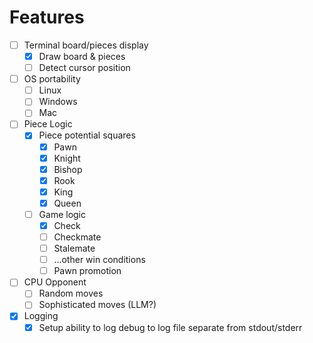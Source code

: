 # Features

- [ ] Terminal board/pieces display
  - [x] Draw board & pieces
  - [ ] Detect cursor position
- [ ] OS portability
  - [ ] Linux
  - [ ] Windows
  - [ ] Mac
- [ ] Piece Logic
  - [x] Piece potential squares
    - [x] Pawn
    - [x] Knight
    - [x] Bishop
    - [x] Rook
    - [x] King
    - [x] Queen
  - [ ] Game logic
    - [x] Check
    - [ ] Checkmate
    - [ ] Stalemate
    - [ ] ...other win conditions
    - [ ] Pawn promotion
- [ ] CPU Opponent
  - [ ] Random moves
  - [ ] Sophisticated moves (LLM?)
- [x] Logging
  - [x] Setup ability to log debug to log file separate from stdout/stderr
